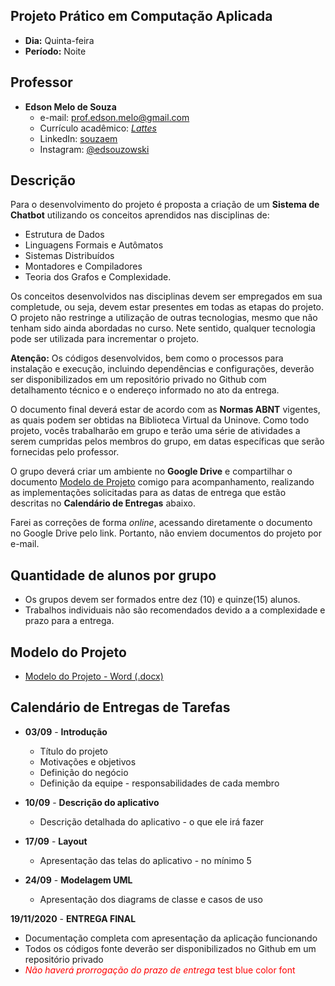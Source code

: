 ## Projeto Prático em Computação Aplicada
* **Dia:** Quinta-feira
* **Período:** Noite

## Professor
+ **Edson Melo de Souza**
	+ e-mail: [prof.edson.melo@gmail.com](mailto:prof.edson.melo@gmail.com)
	+ Currículo acadêmico: [*Lattes*](http://lattes.cnpq.br/2641658716558510)
	+ LinkedIn: [souzaem](https://www.linkedin.com/in/souzaem/)
	+ Instagram: [@edsouzowski](https://www.instagram.com/edsouzowski/)

## Descrição
Para o desenvolvimento do projeto é proposta a criação de um **Sistema de Chatbot** utilizando os conceitos aprendidos nas disciplinas de:
+ Estrutura de Dados
+ Linguagens Formais e Autômatos
+ Sistemas Distribuídos
+ Montadores e Compiladores
+ Teoria dos Grafos e Complexidade.

Os conceitos desenvolvidos nas disciplinas devem ser empregados em sua completude, ou seja, devem estar presentes em todas as etapas do projeto. O projeto não restringe a utilização de outras tecnologias, mesmo que não tenham sido ainda abordadas no curso. Nete sentido, qualquer tecnologia pode ser utilizada para incrementar o projeto.

**Atenção:** Os códigos desenvolvidos, bem como o processos para instalação e execução, incluindo dependências e configurações, deverão ser disponibilizados em um repositório privado no Github com detalhamento técnico e o endereço informado no ato da entrega. 

O documento final deverá estar de acordo com as **Normas ABNT** vigentes, as quais podem ser obtidas na Biblioteca Virtual da Uninove. Como todo projeto, vocês trabalharão em grupo e terão uma série de atividades a serem cumpridas pelos membros do grupo, em datas específicas que serão fornecidas pelo professor.

O grupo deverá criar um ambiente no **Google Drive** e compartilhar o documento [Modelo de Projeto](https://github.com/EdsonMSouza/projeto_4_noite/blob/master/modelo_para_o_projeto.docx) comigo para acompanhamento, realizando as implementações solicitadas para as datas de entrega que estão descritas no **Calendário de Entregas** abaixo.

Farei as correções de forma *online*, acessando diretamente o documento no Google Drive pelo link. Portanto, não enviem documentos do projeto por e-mail.

## Quantidade de alunos por grupo
+ Os grupos devem ser formados entre dez (10) e quinze(15) alunos.
+ Trabalhos individuais não são recomendados devido a a complexidade e prazo para a entrega.

## Modelo do Projeto
+ [Modelo do Projeto - Word (.docx)](https://github.com/EdsonMSouza/projeto_4_noite/blob/master/modelo_para_o_projeto.docx)

## Calendário de Entregas de Tarefas
+ **03/09** - **Introdução**
	+ Título do projeto
	+ Motivações e objetivos
	+ Definição do negócio
	+ Definição da equipe - responsabilidades de cada membro

+ **10/09** - **Descrição do aplicativo**
	+ Descrição detalhada do aplicativo - o que ele irá fazer

+ **17/09** - **Layout**
	+ Apresentação das telas do aplicativo - no mínimo 5

+ **24/09** - **Modelagem UML**
	+ Apresentação dos diagrams de classe e casos de uso

**19/11/2020** - **ENTREGA FINAL**
+ Documentação completa com apresentação da aplicação funcionando
+ Todos os códigos fonte deverão ser disponibilizados no Github em um repositório privado
+ <span style="color:red"> *Não haverá prorrogação do prazo de entrega*</span>
<font color='red'>test blue color font</font>


